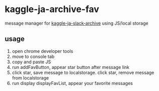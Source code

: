 # kaggle-ja-archive-fav
message manager for [kaggle-ja-slack-archive](https://kaggler-ja-slack-archive.appspot.com/)  using JS/local storage

## usage
1. open chrome developer tools
2. move to console tab
3. copy and paste JS
4. run addFavButton, appear star button after message link
5. click star, save message to localstorage. click star, remove message from localstorage
6. run display displayFavList, appear your favorite messages
